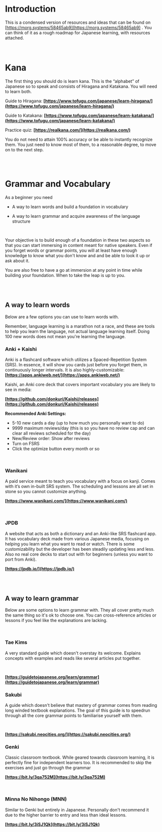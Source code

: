 # Introduction

This is a condensed version of resources and ideas that can be found on [https://morg.systems/58465ab9](https://morg.systems/58465ab9) . You can think of it as a rough roadmap for Japanese learning, with resources attached.
<br>
<br>
<br>


# Kana

The first thing you should do is learn kana. This is the “alphabet” of Japanese so to speak and consists of Hiragana and Katakana. You will need to learn both.

  

Guide to Hiragana: **[https://www.tofugu.com/japanese/learn-hiragana/](https://www.tofugu.com/japanese/learn-hiragana/)**

  

Guide to Katakana: **[https://www.tofugu.com/japanese/learn-katakana/](https://www.tofugu.com/japanese/learn-katakana/)**
  

Practice quiz: **[https://realkana.com/](https://realkana.com/)**
<br>


You do not need to attain 100% accuracy or be able to instantly recognize them. You just need to know most of them, to a reasonable degree, to move on to the next step.

<br>
<br>


# Grammar and Vocabulary

As a beginner you need

  

-   A way to learn words and build a foundation in vocabulary  
      
    
-   A way to learn grammar and acquire awareness of the language structure
<br>

Your objective is to build enough of a foundation in these two aspects so that you can start immersing in content meant for native speakers. Even if you forget words or grammar points, you will at least have enough knowledge to know what you don't know and and be able to look it up or ask about it. 
<br>

You are also free to have a go at immersion at any point in time while building your foundation. When to take the leap is up to you.

<br>
<br>

## A way to learn words

Below are a few options you can use to learn words with. 

Remember, language learning is a marathon not a race, and these are tools to help you learn the language, not actual language learning itself. Doing 100 new words does not mean you're learning the language.

### Anki + Kaishi

Anki is a flashcard software which utilizes a Spaced-Repetition System (SRS). In essence, it will show you cards just before you forget them, in continuously longer intervals. It is also highly-customizable:  
**[https://apps.ankiweb.net/](https://apps.ankiweb.net/)**

Kaishi, an Anki core deck that covers important vocabulary you are likely to see in media:

**[https://github.com/donkuri/Kaishi/releases](https://github.com/donkuri/Kaishi/releases)**

**Recommended Anki Settings:**
- 5-10 new cards a day (up to how much you personally want to do)
- 9999 maximum reviews/day  (this is so you have no review cap and can clear all reviews scheduled for the day)
- New/Review order: Show after reviews  
- Turn on FSRS 
- Click the optimize button every month or so

<br>

### Wanikani

A paid service meant to teach you vocabulary with a focus on kanji. Comes with it’s own in-built SRS system. The scheduling and lessons are all set in stone so you cannot customize anything.

  

**[https://www.wanikani.com/](https://www.wanikani.com/)**

<br>


### JPDB

A website that acts as both a dictionary and an Anki-like SRS flashcard app. It has vocabulary deck made from various Japanese media, focusing on helping you learn what you want to read or watch. There is some customizability but the developer has been steadily updating less and less. Also no real core decks to start out with for beginners (unless you want to port from Anki).

  

**[https://jpdb.io/](https://jpdb.io/)**

<br>
<br>


## A way to learn grammar
Below are some options to learn grammar with. They all cover pretty much the same thing so it's ok to choose one. You can cross-reference articles or lessons if you feel like the explanations are lacking.

<br>

### Tae Kims

A very standard guide which doesn't overstay its welcome. Explains concepts with examples and reads like several articles put together.

  <br>


**[https://guidetojapanese.org/learn/grammar](https://guidetojapanese.org/learn/grammar)**

### Sakubi

A guide which doesn't believe that mastery of grammar comes from reading long winded textbook explanations. The goal of this guide is to speedrun through all the core grammar points to familiarise yourself with them.

  <br>


**[https://sakubi.neocities.org/](https://sakubi.neocities.org/)**

### Genki


Classic classroom textbook. While geared towards classroom learning, it is perfectly fine for independent learners too. It is recommended to skip the exercises and just go through the grammar

  

**[https://bit.ly/3qa752M](https://bit.ly/3qa752M)**

<br>


### Minna No Nihongo (MNN)

Similar to Genki but entirely in Japanese. Personally don't recommend it due to the higher barrier to entry and less than ideal lessons.


**[https://bit.ly/3iSJ1Qk](https://bit.ly/3iSJ1Qk)**
